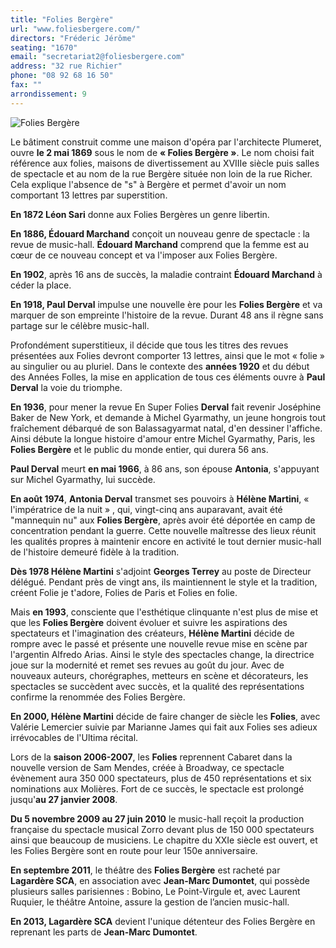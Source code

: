 ```yaml
---
title: "Folies Bergère"
url: "www.foliesbergere.com/"
directors: "Fréderic Jérôme"
seating: "1670"
email: "secretariat2@foliesbergere.com"
address: "32 rue Richier"
phone: "08 92 68 16 50"
fax: ""
arrondissement: 9
---
```


![Folies Bergère](../images/9eme/folies-bergere/folies-bergere-1.jpg)

Le bâtiment construit comme une maison d'opéra par l'architecte Plumeret, ouvre **le 2 mai 1869** sous le nom de **« Folies Bergère »**. Le nom choisi fait référence aux folies, maisons de divertissement au XVIIIe siècle puis salles de spectacle et au nom de la rue Bergère située non loin de la rue Richer. Cela explique l'absence de "s" à Bergère et permet d'avoir un nom comportant 13 lettres par superstition.

**En 1872 Léon Sari** donne aux Folies Bergères un genre libertin.

**En 1886, Édouard Marchand** conçoit un nouveau genre de spectacle : la revue de music-hall. **Édouard Marchand** comprend que la femme est au cœur de ce nouveau concept et va l'imposer aux Folies Bergère.

**En 1902**, après 16 ans de succès, la maladie contraint **Édouard Marchand** à céder la place. 

**En 1918, Paul Derval** impulse une nouvelle ère pour les **Folies Bergère** et va marquer de son empreinte l'histoire de la revue. Durant 48 ans il règne sans partage sur le célèbre music-hall.

Profondément superstitieux, il décide que tous les titres des revues présentées aux Folies devront comporter 13 lettres, ainsi que le mot « folie » au singulier ou au pluriel. Dans le contexte des **années 1920** et du début des Années Folles, la mise en application de tous ces éléments ouvre à **Paul Derval** la voie du triomphe.

**En 1936**, pour mener la revue En Super Folies **Derval** fait revenir Joséphine Baker de New York, et demande à Michel Gyarmathy, un jeune hongrois tout fraîchement débarqué de son Balassagyarmat natal, d'en dessiner l'affiche. Ainsi débute la longue histoire d'amour entre Michel Gyarmathy, Paris, les **Folies Bergère** et le public du monde entier, qui durera 56 ans.

**Paul Derval** meurt **en mai 1966**, à 86 ans, son épouse **Antonia**, s'appuyant sur Michel Gyarmathy, lui succède.

**En août 1974**, **Antonia Derval** transmet ses pouvoirs à **Hélène Martini**, « l'impératrice de la nuit » , qui, vingt-cinq ans auparavant, avait été "mannequin nu" aux **Folies Bergère**, après avoir été déportée en camp de concentration pendant la guerre. Cette nouvelle maîtresse des lieux réunit les qualités propres à maintenir encore en activité le tout dernier music-hall de l'histoire demeuré fidèle à la tradition.

**Dès 1978 Hélène Martini** s'adjoint **Georges Terrey** au poste de Directeur délégué. Pendant près de vingt ans, ils maintiennent le style et la tradition, créent Folie je t'adore, Folies de Paris et Folies en folie.

Mais **en 1993**, consciente que l'esthétique clinquante n'est plus de mise et que les **Folies Bergère** doivent évoluer et suivre les aspirations des spectateurs et l'imagination des créateurs, **Hélène Martini** décide de rompre avec le passé et présente une nouvelle revue mise en scène par l'argentin Alfredo Arias. Ainsi le style des spectacles change, la directrice joue sur la modernité et remet ses revues au goût du jour. Avec de nouveaux auteurs, chorégraphes, metteurs en scène et décorateurs, les spectacles se succèdent avec succès, et la qualité des représentations confirme la renommée des Folies Bergère.

**En 2000, Hélène Martini** décide de faire changer de siècle les **Folies**, avec Valérie Lemercier suivie par Marianne James qui fait aux Folies ses adieux irrévocables de l'Ultima récital.

Lors de la **saison 2006-2007**, les **Folies** reprennent Cabaret dans la nouvelle version de Sam Mendes, créée à Broadway, ce spectacle évènement aura 350 000 spectateurs, plus de 450 représentations et six nominations aux Molières. Fort de ce succès, le spectacle est prolongé jusqu'**au 27 janvier 2008**.

**Du 5 novembre 2009 au 27 juin 2010** le music-hall reçoit la production française du spectacle musical Zorro devant plus de 150 000 spectateurs ainsi que beaucoup de musiciens. 
Le chapitre du XXIe siècle est ouvert, et les Folies Bergère sont en route pour leur 150e anniversaire.

**En septembre 2011**, le théâtre des **Folies Bergère** est racheté par **Lagardère SCA**, en association avec **Jean-Marc Dumontet**, qui possède plusieurs salles parisiennes : Bobino, Le Point-Virgule et, avec Laurent Ruquier, le théâtre Antoine, assure la gestion de l’ancien music-hall.

**En 2013, Lagardère SCA** devient l'unique détenteur des Folies Bergère en reprenant les parts de **Jean-Marc Dumontet**.

